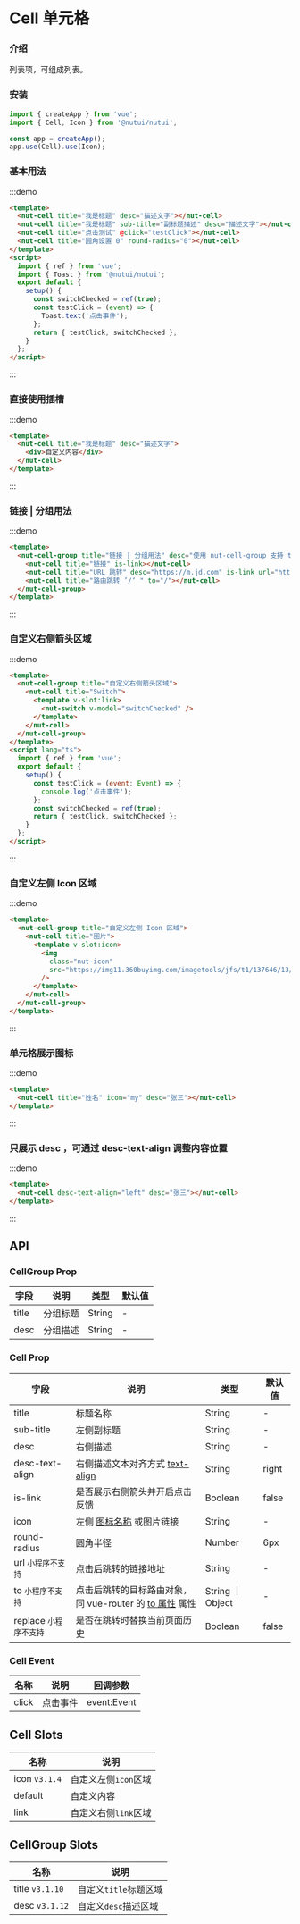 # Cell 单元格

### 介绍

列表项，可组成列表。

### 安装

```javascript
import { createApp } from 'vue';
import { Cell, Icon } from '@nutui/nutui';

const app = createApp();
app.use(Cell).use(Icon);
```

### 基本用法

:::demo

```html
<template>
  <nut-cell title="我是标题" desc="描述文字"></nut-cell>
  <nut-cell title="我是标题" sub-title="副标题描述" desc="描述文字"></nut-cell>
  <nut-cell title="点击测试" @click="testClick"></nut-cell>
  <nut-cell title="圆角设置 0" round-radius="0"></nut-cell>
</template>
<script>
  import { ref } from 'vue';
  import { Toast } from '@nutui/nutui';
  export default {
    setup() {
      const switchChecked = ref(true);
      const testClick = (event) => {
        Toast.text('点击事件');
      };
      return { testClick, switchChecked };
    }
  };
</script>
```

:::

### 直接使用插槽

:::demo

```html
<template>
  <nut-cell title="我是标题" desc="描述文字">
    <div>自定义内容</div>
  </nut-cell>
</template>
```

:::

### 链接 | 分组用法

:::demo

```html
<template>
  <nut-cell-group title="链接 | 分组用法" desc="使用 nut-cell-group 支持 title desc slots">
    <nut-cell title="链接" is-link></nut-cell>
    <nut-cell title="URL 跳转" desc="https://m.jd.com" is-link url="https://m.jd.com"></nut-cell>
    <nut-cell title="路由跳转 ’/‘ " to="/"></nut-cell>
  </nut-cell-group>
</template>
```

:::

### 自定义右侧箭头区域

:::demo

```html
<template>
  <nut-cell-group title="自定义右侧箭头区域">
    <nut-cell title="Switch">
      <template v-slot:link>
        <nut-switch v-model="switchChecked" />
      </template>
    </nut-cell>
  </nut-cell-group>
</template>
<script lang="ts">
  import { ref } from 'vue';
  export default {
    setup() {
      const testClick = (event: Event) => {
        console.log('点击事件');
      };
      const switchChecked = ref(true);
      return { testClick, switchChecked };
    }
  };
</script>
```

:::

### 自定义左侧 Icon 区域

:::demo

```html
<template>
  <nut-cell-group title="自定义左侧 Icon 区域">
    <nut-cell title="图片">
      <template v-slot:icon>
        <img
          class="nut-icon"
          src="https://img11.360buyimg.com/imagetools/jfs/t1/137646/13/7132/1648/5f4c748bE43da8ddd/a3f06d51dcae7b60.png"
        />
      </template>
    </nut-cell>
  </nut-cell-group>
</template>
```

:::

### 单元格展示图标

:::demo

```html
<template>
  <nut-cell title="姓名" icon="my" desc="张三"></nut-cell>
</template>
```

:::

### 只展示 desc ，可通过 desc-text-align 调整内容位置

:::demo

```html
<template>
  <nut-cell desc-text-align="left" desc="张三"></nut-cell>
</template>
```

:::

## API

### CellGroup Prop

| 字段  | 说明     | 类型   | 默认值 |
| ----- | -------- | ------ | ------ |
| title | 分组标题 | String | -      |
| desc  | 分组描述 | String | -      |

### Cell Prop

| 字段                   | 说明                                                                                           | 类型             | 默认值 |
| ---------------------- | ---------------------------------------------------------------------------------------------- | ---------------- | ------ |
| title                  | 标题名称                                                                                       | String           | -      |
| sub-title              | 左侧副标题                                                                                     | String           | -      |
| desc                   | 右侧描述                                                                                       | String           | -      |
| desc-text-align        | 右侧描述文本对齐方式 [text-align](https://www.w3school.com.cn/cssref/pr_text_text-align.asp)   | String           | right  |
| is-link                | 是否展示右侧箭头并开启点击反馈                                                                 | Boolean          | false  |
| icon                   | 左侧 [图标名称](#/icon) 或图片链接                                                             | String           | -      |
| round-radius           | 圆角半径                                                                                       | Number           | 6px    |
| url `小程序不支持`     | 点击后跳转的链接地址                                                                           | String           | -      |
| to `小程序不支持`      | 点击后跳转的目标路由对象，同 vue-router 的 [to 属性](https://router.vuejs.org/zh/api/#to) 属性 | String ｜ Object | -      |
| replace `小程序不支持` | 是否在跳转时替换当前页面历史                                                                   | Boolean          | false  |

### Cell Event

| 名称  | 说明     | 回调参数    |
| ----- | -------- | ----------- |
| click | 点击事件 | event:Event |

## Cell Slots

| 名称          | 说明                 |
| ------------- | -------------------- |
| icon `v3.1.4` | 自定义左侧`icon`区域 |
| default       | 自定义内容           |
| link          | 自定义右侧`link`区域 |

## CellGroup Slots

| 名称            | 说明                  |
| --------------- | --------------------- |
| title `v3.1.10` | 自定义`title`标题区域 |
| desc `v3.1.12`  | 自定义`desc`描述区域  |
